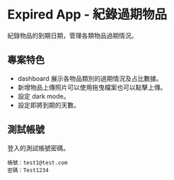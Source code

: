 # Expired App - 紀錄過期物品
紀錄物品的到期日期，管理各類物品過期情況。

## 專案特色
- dashboard 展示各物品類別的過期情況及占比數據。
- 新增物品上傳照片可以使用拖曳檔案也可以點擊上傳。
- 設定 dark mode。
- 設定即將到期的天數。




## 測試帳號
登入的測試帳號密碼。

```
帳號：test1@test.com
密碼：Test1234
```